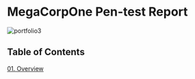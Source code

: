 # MegaCorpOne Pen-test Report

![portfolio3](https://github.com/CJanecka/Projects_and_CTFs/assets/131223318/76648b13-409c-4f7c-924f-d47e22bf3c5f)

## Table of Contents

  [01. Overview](#Overview)
